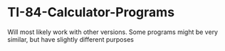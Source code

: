 # TI-84-Calculator-Programs
Will most likely work with other versions. Some programs might be very similar, but have slightly different purposes
